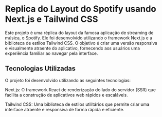 # Replica do Layout do Spotify usando Next.js e Tailwind CSS

Este projeto é uma réplica do layout da famosa aplicação de streaming de música, o Spotify. Ele foi desenvolvido utilizando o framework Next.js e a biblioteca de estilos Tailwind CSS. O objetivo é criar uma versão responsiva e visualmente atraente do aplicativo, fornecendo aos usuários uma experiência familiar ao navegar pela interface.

## Tecnologias Utilizadas
O projeto foi desenvolvido utilizando as seguintes tecnologias:

Next.js: O framework React de renderização do lado do servidor (SSR) que facilita a construção de aplicativos web rápidos e escaláveis.

Tailwind CSS: Uma biblioteca de estilos utilitários que permite criar uma interface atraente e responsiva de forma rápida e eficiente.
